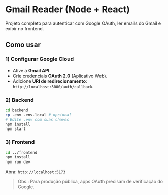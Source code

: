 # Gmail Reader (Node + React)

Projeto completo para autenticar com Google OAuth, ler emails do Gmail e exibir no frontend.

## Como usar

### 1) Configurar Google Cloud
- Ative a **Gmail API**.
- Crie credenciais **OAuth 2.0** (Aplicativo Web).
- Adicione **URI de redirecionamento**: `http://localhost:3000/auth/callback`.

### 2) Backend
```bash
cd backend
cp .env .env.local # opcional
# Edite .env com suas chaves
npm install
npm start
```

### 3) Frontend
```bash
cd ../frontend
npm install
npm run dev
```

Abra: `http://localhost:5173`

> Obs.: Para produção pública, apps OAuth precisam de verificação do Google.
